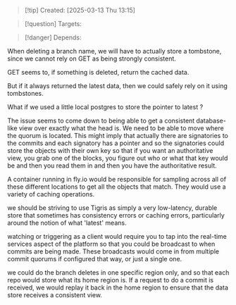 
>[!tip] Created: [2025-03-13 Thu 13:15]

>[!question] Targets: 

>[!danger] Depends: 

When deleting a branch name, we will have to actually store a tombstone, since we cannot rely on GET as being strongly consistent.

GET seems to, if something is deleted, return the cached data.

But if it always returned the latest data, then we could safely rely on it using tombstones.

What if we used a little local postgres to store the pointer to latest ?

The issue seems to come down to being able to get a consistent database-like view over exactly what the head is. We need to be able to move where the quorum is located.  This might imply that actually there are signatories to the commits and each signatory has a pointer and so the signatories could store the objects with their own key so that if you want an authoritative view, you grab one of the blocks, you figure out who or what that key would be and then you read them in and then you have the authoritative result. 

A container running in fly.io would be responsible for sampling across all of these different locations to get all the objects that match. They would use a variety of caching operations. 

we should be striving to use Tigris as simply a very low-latency, durable store that sometimes has consistency errors or caching errors, particularly around the notion of what 'latest' means. 

watching or triggering as a client would require you to tap into the real-time services aspect of the platform so that you could be broadcast to when commits are being made. These broadcasts would come in from multiple commit quorums if configured that way, or just a single one. 

we could do the branch deletes in one specific region only, and so that each repo would store what its home region is. If a request to do a commit is received, we would replay it back in the home region to ensure that the data store receives a consistent view. 